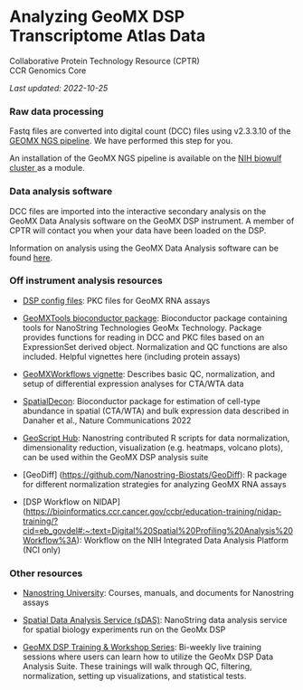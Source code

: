 # Analyzing GeoMX DSP Transcriptome Atlas Data

Collaborative Protein Technology Resource (CPTR)  
CCR Genomics Core

*Last updated: 2022-10-25*


### Raw data processing

Fastq files are converted into digital count (DCC) files using v2.3.3.10 of the [GEOMX NGS pipeline](https://nanostring.com/products/geomx-digital-spatial-profiler/software-updates/v2-4/). We have performed this step for you.

An installation of the GeoMX NGS pipeline is available on the [NIH biowulf cluster ](https://hpc.nih.gov/apps/geomx_ngs_pipeline.html)as a module.


### Data analysis software

DCC files are imported into the interactive secondary analysis on the GeoMX Data Analysis software on the GeoMX DSP instrument. A member of CPTR will contact you when your data have been loaded on the DSP.

Information on analysis using the GeoMX Data Analysis software can be found [here](https://university.nanostring.com/geomx-dsp-data-analysis-user-manual/1163670).

### Off instrument analysis resources
 
* [DSP config files](https://nanostring.com/products/geomx-digital-spatial-profiler/geomx-dsp-configuration-files/):  PKC files for GeoMX RNA assays

* [GeoMXTools bioconductor package](http://www.bioconductor.org/packages/release/bioc/html/GeomxTools.html): Bioconductor package containing tools for NanoString Technologies GeoMx Technology. Package provides functions for reading in DCC and PKC files based on an ExpressionSet derived object. Normalization and QC functions are also included. Helpful vignettes here (including protein assays)

* [GeoMXWorkflows vignette](https://bioconductor.org/packages/release/workflows/vignettes/GeoMxWorkflows/inst/doc/GeomxTools_RNA-NGS_Analysis.html):  Describes basic QC, normalization, and setup of differential expression analyses for CTA/WTA data

* [SpatialDecon](https://bioconductor.org/packages/release/bioc/html/SpatialDecon.html): Bioconductor package for estimation of cell-type abundance in spatial (CTA/WTA) and bulk expression data described in Danaher et al., Nature Communications 2022

* [GeoScript Hub](https://nanostring.com/products/geomx-digital-spatial-profiler/geoscript-hub/):  Nanostring contributed R scripts for data normalization, dimensionality reduction, visualization (e.g. heatmaps, volcano plots), can be used within the GeoMX DSP analysis suite

* [GeoDiff] (https://github.com/Nanostring-Biostats/GeoDiff):  R package for different normalization strategies for analyzing GeoMX RNA assays

* [DSP Workflow on NIDAP] (https://bioinformatics.ccr.cancer.gov/ccbr/education-training/nidap-training/?cid=eb_govdel#:~:text=Digital%20Spatial%20Profiling%20Analysis%20Workflow%3A):  Workflow on the NIH Integrated Data Analysis Platform (NCI only)

### Other resources

* [Nanostring University](https://university.nanostring.com/):  Courses, manuals, and documents for Nanostring assays

* [Spatial Data Analysis Service (sDAS)](https://nanostring.com/products/geomx-digital-spatial-profiler/spatial-data-analysis-service/):  NanoString data analysis service for spatial biology experiments run on the GeoMx DSP

* [GeoMX DSP Training & Workshop Series](https://nanostring.zoom.us/meeting/register/tJ0qd-isqjkiHtaANKxonzosPuxwQxk4n1Y-):  Bi-weekly live training sessions where users can learn how to utilize the GeoMx DSP Data Analysis Suite.  These trainings will walk through QC, filtering, normalization, setting up visualizations, and statistical tests.